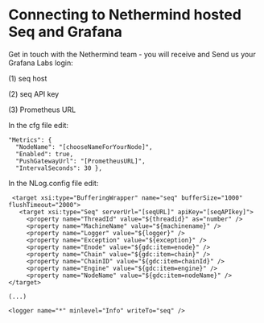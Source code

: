 # Connecting to Nethermind hosted Seq and Grafana

Get in touch with the Nethermind team - you will receive and Send us your Grafana Labs login:

(1) seq host

(2) seq API key

(3) Prometheus URL

In the cfg file edit:

&#x20;`"Metrics": {`\
`  "NodeName": "[chooseNameForYourNode]",`\
`  "Enabled": true,`\
`  "PushGatewayUrl": "[PrometheusURL]",`\
`  "IntervalSeconds": 30 },`

In the NLog.config file edit:

```
 <target xsi:type="BufferingWrapper" name="seq" bufferSize="1000" flushTimeout="2000">
   <target xsi:type="Seq" serverUrl="[seqURL]" apiKey="[seqAPIkey]">
     <property name="ThreadId" value="${threadid}" as="number" />
     <property name="MachineName" value="${machinename}" />
     <property name="Logger" value="${logger}" />
     <property name="Exception" value="${exception}" />
     <property name="Enode" value="${gdc:item=enode}" />
     <property name="Chain" value="${gdc:item=chain}" />
     <property name="ChainID" value="${gdc:item=chainId}" />
     <property name="Engine" value="${gdc:item=engine}" />
     <property name="NodeName" value="${gdc:item=nodeName}" />
</target>

(...)

<logger name="*" minlevel="Info" writeTo="seq" />
```


